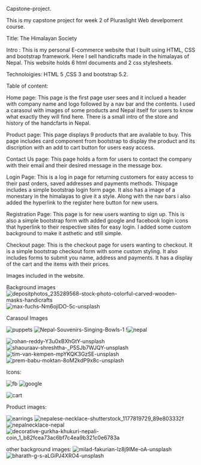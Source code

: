 Capstone-project.

This is my capstone project for week 2 of Pluraslight Web develpoment course.

Title: The Himalayan Society

Intro : This is my personal E-commerce website that I built using HTML, CSS and bootstrap framework. Here I sell handicrafts made in the himalayas of Nepal. This website holds 6 html documents and 2 css stylesheets. 

Technoloigies: HTML 5 ,CSS 3 and bootstrap  5.2.

Table of content: 

Home page: This page is the first page user sees and it inclued a header with company name and logo followed by a nav bar and the contents. I used a carasoul with images of 
some products and Nepal itself for users to know what exactly they will find here. There is a small intro of the store and history of the handcfarts in Nepal. 

Product page: This page displays 9 products that are available to buy. This page includes card component from bootstrap to display the product and its discription
with an add to cart button for users easy access. 

Contact Us page: This page holds a form for users to contact the company with their email and their desired message in the message box.

Login Page: This is a log in page for returning customers for easy access to their past orders, saved addresses and payments methods. Thispage includes a simple bootstrap login form page.
It also has a image of a monestary in the himalayas to give it a style. Along with the nav bars i also added the hyperlink to the register here button for new users.

Registration Page: This page is for new users wanting to sign up. This is also a simple bootstrap form with added google and facebook login icons that hyperlink to their respective sites for easy login.
I added some custom background to make it asthetic and still simple. 

Checkout page: This is the checkout page for users wanting to checkout. It is a simple bootstrap checkout form with some custom styling. It also includes forms to submit you name, address and payments.
It has a display of the cart and the items with their prices.


Images included in the website.

Background images
![depositphotos_235289568-stock-photo-colorful-carved-wooden-masks-handicrafts](https://user-images.githubusercontent.com/97621619/195679612-0a876181-77a0-4fa4-8664-3c8474b819b3.jpeg)
![max-fuchs-Nm6ojlDO-5c-unsplash](https://user-images.githubusercontent.com/97621619/195679750-651bb319-ea94-4069-a131-702e54c22fab.jpg)



Carasoul Images

![puppets](https://user-images.githubusercontent.com/97621619/195361266-95963c8b-0841-42c0-b4cb-0433363b6cf1.jpeg)
![Nepal-Souvenirs-Singing-Bowls-1](https://user-images.githubusercontent.com/97621619/195361710-21aeaf3f-8288-4ed5-b239-15a41bc4ef79.jpeg)
!![nepal](https://user-images.githubusercontent.com/97621619/195361788-5fe6c412-80cf-4937-9a69-fb4117b048b1.jpeg)

![rohan-reddy-Y3u0xBXhGtY-unsplash](https://user-images.githubusercontent.com/97621619/195361798-8a37ca8d-0d87-451f-a9d4-b3509d7a483c.jpg)
![shaouraav-shreshtha-_P5SJb7WJQY-unsplash](https://user-images.githubusercontent.com/97621619/195361818-f7f27d60-fabc-455e-bfad-bdc627e84e79.jpg)
![tim-van-kempen-mpYKQK3GzSE-unsplash](https://user-images.githubusercontent.com/97621619/195361845-d265995a-1cd2-4ab0-9b82-866bc81d8810.jpg)
![prem-babu-moktan-8oM2kdP9x8c-unsplash](https://user-images.githubusercontent.com/97621619/195361911-2de71f91-92e1-4d18-9a5a-25fb0bca7202.jpg)

Icons:

![fb](https://user-images.githubusercontent.com/97621619/195361999-4e1d04e1-1225-4d07-a3e2-f64ce2462957.png)
![google](https://user-images.githubusercontent.com/97621619/195362001-fe1ccc25-d202-4dcc-b733-0ff6e25bfb65.png)

![cart](https://user-images.githubusercontent.com/97621619/195362016-358bb3f8-1b32-407b-88a6-fad8301a3e0a.png)

Product images:


![earrings](https://user-images.githubusercontent.com/97621619/195362122-11fb8f9d-f8e0-4e8e-b2a8-8e51aab5eae8.jpeg)
![nepalese-necklace-shutterstock_1177819729_89e803332f](https://user-images.githubusercontent.com/97621619/195362166-6ab9f1e3-033d-4f6c-9611-05ee7b70a3a0.jpeg)
![nepalnecklace-nepal](https://user-images.githubusercontent.com/97621619/195362168-3773a8dd-2620-405e-a988-4f8a2c2bfd9a.jpeg)
![decorative-gurkha-khukuri-nepali-coin_1_b82fcea73ac6bf7c4ea9b321c0e6783a](https://user-images.githubusercontent.com/97621619/195362276-33cc47d7-1a5c-45c3-bb5c-e01544c58827.jpeg)

other background images:
![milad-fakurian-lz8j9lMe-oA-unsplash](https://user-images.githubusercontent.com/97621619/195362395-554e0dd5-bf37-4a39-98ac-7cdb8dd91778.jpg)
![bharath-g-s-aLGiPJ4XRO4-unsplash](https://user-images.githubusercontent.com/97621619/195362427-f07eaaa7-4b1f-4d3c-b10c-37370367ac84.jpg)
